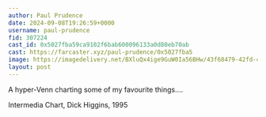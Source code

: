 ```yaml
---
author: Paul Prudence
date: 2024-09-08T19:26:59+0000
username: paul-prudence
fid: 307224
cast_id: 0x5027fba59ca9102f6bab600096133a0d80eb70ab
cast: https://farcaster.xyz/paul-prudence/0x5027fba5
image: https://imagedelivery.net/BXluQx4ige9GuW0Ia56BHw/43f68479-42fd-4739-a1e1-01ff09362f00/original
layout: post
---
```


A hyper-Venn charting some of my favourite things....

Intermedia Chart, Dick Higgins, 1995

<img src='https://imagedelivery.net/BXluQx4ige9GuW0Ia56BHw/43f68479-42fd-4739-a1e1-01ff09362f00/original' alt='' referrerpolicy='no-referrer'/>

